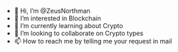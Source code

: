 - 👋 Hi, I’m @ZeusNorthman
- 👀 I’m interested in Blockchain
- 🌱 I’m currently learning about Crypto
- 💞️ I’m looking to collaborate on Crypto types
- 📫 How to reach me by telling me your request in mail

<!---
ZeusNorthman/ZeusNorthman is a ✨ special ✨ repository because its `README.md` (this file) appears on your GitHub profile.
You can click the Preview link to take a look at your changes.
--->
